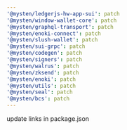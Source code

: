 ```yaml
---
'@mysten/ledgerjs-hw-app-sui': patch
'@mysten/window-wallet-core': patch
'@mysten/graphql-transport': patch
'@mysten/enoki-connect': patch
'@mysten/slush-wallet': patch
'@mysten/sui-grpc': patch
'@mysten/codegen': patch
'@mysten/signers': patch
'@mysten/walrus': patch
'@mysten/zksend': patch
'@mysten/enoki': patch
'@mysten/utils': patch
'@mysten/seal': patch
'@mysten/bcs': patch
---
```


update links in package.json
